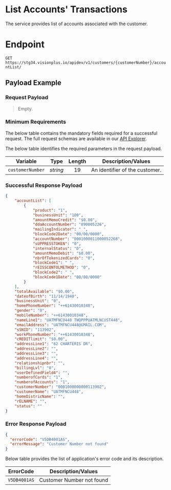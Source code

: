 # List Accounts' Transactions

 The service provides list of accounts associated with the customer. 

# Endpoint
`GET https://stg34.visionplus.io/apidev/v1/customers/{customerNumber}/accountList/`


## Payload Example


### Request Payload
> Empty.  

### Minimum Requirements
The below table contains the mandatory fields required for a successful request. The full request schemas are available in our [API Explorer](../api/?type=get&path=/v1/customer/accountList).

The below table identifies the required parameters in the request payload.

| Variable | Type | Length | Description/Values |
| -------- | :--: | :------------: | ------------------ |
| `customerNumber` | *string* | 19 | An identifier of the customer. | 



### Successful Response Payload


```json
{
    "accountList": [
        {
            "product": "1",
            "businessUnit": "100",
            "amountMemoCredit": "$0.00",
            "ddaAccountNumber": "890005226",
            "mailingIndicator": " ",
            "blockCode2Date": "00/00/0000",
            "accountNumber": "0001000011000052268",
            "sUPPRESSTOKEN": "0",
            "internalStatus": "D",
            "amountMemoDebit": "$0.00",
            "nbrOfTokenizedCards": "0",
            "blockCode1": " ",
            "rEISSCONTOLMETHOD": "0",
            "blockCode2": " ",
            "blockCode1Date": "00/00/0000"
        }
    ],
    "totalAvailable": "$0.00",
    "dateofBirth": "11/14/1940",
    "businessUnit": "0",
    "homePhoneNumber": "++61430010348",
    "gender": "0",
    "mobileNumber": "++61430010348",
    "nameLine1": "UATMFNCU448 TWOPPPUATMLNCUST448",
    "emailAddress": "UATMFNCU448@GMAIL.COM",
    "sSNID": "113902",
    "workPhoneNumber": "++61430010348",
    "cREDITlimit": "$0.00",
    "addressLine1": "62 CHARTERIS DR",
    "addressLine2": "",
    "addressLine3": "",
    "addressLine4": "",
    "relationshipnbr": "",
    "billingLvl": "0",
    "userDefinedField4": "",
    "numberofCards": "1",
    "numberofAccounts": "1",
    "customerNumber": "0001000000000113902",
    "customerName": "UATMFNCU448",
    "homeDistricName": "",    
    "rELNAME": "",
    "status": ""
}

```

### Error Response Payload

```json
{
  "errorCode": "V5DB4001AS",
  "errorMessage": "Customer Number not found"  
}
```
Below table provides the list of application's error code and its description. 

| ErrorCode |  Description/Values |
| --------  | ------------------ |
| `V5DB4001AS` |	Customer Number not found|
